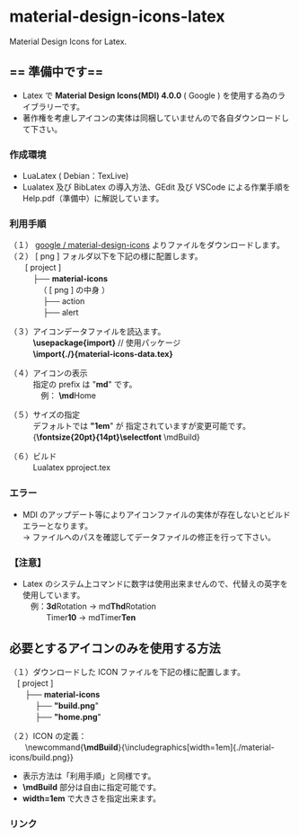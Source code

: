 material-design-icons-latex
==========

Material Design Icons for Latex.

## == 準備中です== 

- Latex で **Material Design Icons(MDI) 4.0.0** ( Google  ) を使用する為のライブラリーです。
- 著作権を考慮しアイコンの実体は同梱していませんので各自ダウンロードして下さい。

### 作成環境
- LuaLatex  ( Debian：TexLive) 
- Lualatex 及び BibLatex の導入方法、GEdit 及び VSCode による作業手順を Help.pdf（準備中）に解説しています。

### 利用手順
（１） [google /
material-design-icons](https://github.com/google/material-design-icons/) よりファイルをダウンロードします。  
（２） [ png ] フォルダ以下を下記の様に配置します。  
　　[ project ]   
　　　├── **material-icons**  
　  　　　（ [ png ]  の中身 ）  
  　 　　　├── action  
  　　 　　├── alert  

（３）アイコンデータファイルを読込ます。  
　　　**\usepackage{import}**  // 使用パッケージ  
　　　**\import{./}{material-icons-data.tex}**

（４）アイコンの表示  
　　　指定の prefix は "**md**" です。  
　　　　例： **\md**Home

（５）サイズの指定  
　　　デフォルトでは **"1em**" が 指定されていますが変更可能です。  
　　　{**\fontsize{20pt}{14pt}\selectfont** \mdBuild} 

（６）ビルド  
　　　Lualatex pproject.tex

### エラー
- MDI のアップデート等によりアイコンファイルの実体が存在しないとビルドエラーとなります。  
  → ファイルへのパスを確認してデータファイルの修正を行って下さい。  

### 【注意】
-  Latex のシステム上コマンドに数字は使用出来ませんので、代替えの英字を使用しています。  
　例：**3d**Rotation → md**Thd**Rotation  
　　　Timer**10** → mdTimer**Ten**  


## 必要とするアイコンのみを使用する方法

（１）ダウンロードした ICON ファイルを下記の様に配置します。  
　[ project ]   
　　├── **material-icons**   
  　　 　├── **"build.png**"  
  　 　　├── **"home.png**"  

（２）ICON の定義：  
　　\newcommand{**\mdBuild**}{\includegraphics[width=1em]{./material-icons/build.png}}
- 表示方法は「利用手順」と同様です。
- **\mdBuild** 部分は自由に指定可能です。
- **width=1em** で大きさを指定出来ます。


### リンク

